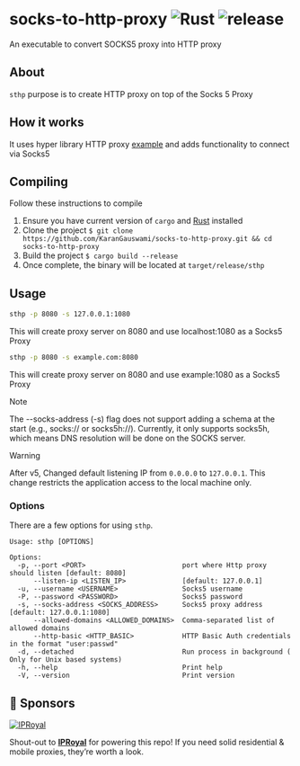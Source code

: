 # socks-to-http-proxy ![Rust](https://github.com/KaranGauswami/socks-to-http-proxy/workflows/Rust/badge.svg) ![release](https://img.shields.io/github/v/release/KaranGauswami/socks-to-http-proxy?include_prereleases)

An executable to convert SOCKS5 proxy into HTTP proxy

## About

`sthp` purpose is to create HTTP proxy on top of the Socks 5 Proxy

## How it works

It uses hyper library HTTP proxy [example](https://github.com/hyperium/hyper/blob/master/examples/http_proxy.rs) and adds functionality to connect via Socks5

## Compiling

Follow these instructions to compile

1.  Ensure you have current version of `cargo` and [Rust](https://www.rust-lang.org) installed
2.  Clone the project `$ git clone https://github.com/KaranGauswami/socks-to-http-proxy.git && cd socks-to-http-proxy`
3.  Build the project `$ cargo build --release`
4.  Once complete, the binary will be located at `target/release/sthp`

## Usage

```bash
sthp -p 8080 -s 127.0.0.1:1080
```

This will create proxy server on 8080 and use localhost:1080 as a Socks5 Proxy

```bash
sthp -p 8080 -s example.com:8080
```

This will create proxy server on 8080 and use example:1080 as a Socks5 Proxy

> [!NOTE]  
> The --socks-address (-s) flag does not support adding a schema at the start (e.g., socks:// or socks5h://). Currently, it only supports socks5h, which means DNS resolution will be done on the SOCKS server.

> [!WARNING]
> After v5, Changed default listening IP from `0.0.0.0` to `127.0.0.1`. This change restricts the application access to the local machine only.

### Options

There are a few options for using `sthp`.

```text
Usage: sthp [OPTIONS]

Options:
  -p, --port <PORT>                        port where Http proxy should listen [default: 8080]
      --listen-ip <LISTEN_IP>              [default: 127.0.0.1]
  -u, --username <USERNAME>                Socks5 username
  -P, --password <PASSWORD>                Socks5 password
  -s, --socks-address <SOCKS_ADDRESS>      Socks5 proxy address [default: 127.0.0.1:1080]
      --allowed-domains <ALLOWED_DOMAINS>  Comma-separated list of allowed domains
      --http-basic <HTTP_BASIC>            HTTP Basic Auth credentials in the format "user:passwd"
  -d, --detached                           Run process in background ( Only for Unix based systems)
  -h, --help                               Print help
  -V, --version                            Print version
```

## 💖 Sponsors

<a href="https://iproyal.sjv.io/MA3XBK">
  <img src="https://karan-sponser-public-assets.s3.ap-south-1.amazonaws.com/assets/IPRoyal/Banners/IPR_766x102.png" alt="IPRoyal"/>
</a>
</br>

Shout-out to **[IPRoyal](https://iproyal.sjv.io/MA3XBK)** for powering this repo! If you need solid residential & mobile proxies, they’re worth a look.
